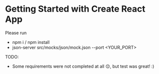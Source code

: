 # Getting Started with Create React App

Please run

- npm i / npm install
- json-server src/mocks/json/mock.json --port <YOUR_PORT>

TODO:

- Some requirements were not completed at all 😔, but test was great! :)
